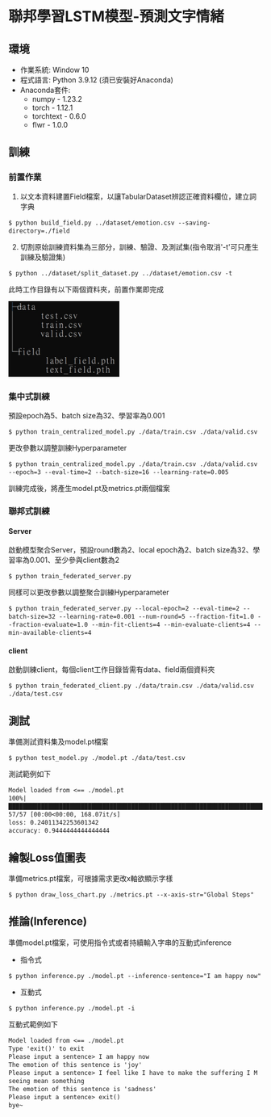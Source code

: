 # 聯邦學習LSTM模型-預測文字情緒
## 環境
+ 作業系統: Window 10
+ 程式語言: Python 3.9.12 (須已安裝好Anaconda)
+ Anaconda套件:
  + numpy - 1.23.2
  + torch - 1.12.1
  + torchtext - 0.6.0
  + flwr - 1.0.0
## 訓練
### 前置作業
1. 以文本資料建置Field檔案，以讓TabularDataset辨認正確資料欄位，建立詞字典
```
$ python build_field.py ../dataset/emotion.csv --saving-directory=./field
```
2. 切割原始訓練資料集為三部分，訓練、驗證、及測試集(指令取消'-t'可只產生訓練及驗證集)
```
$ python ../dataset/split_dataset.py ../dataset/emotion.csv -t
```
此時工作目錄有以下兩個資料夾，前置作業即完成 

<img src="../img/preprocessing_file.jpg" width="220" height="150"></img>
### 集中式訓練
預設epoch為5、batch size為32、學習率為0.001
```
$ python train_centralized_model.py ./data/train.csv ./data/valid.csv
```
更改參數以調整訓練Hyperparameter
```
$ python train_centralized_model.py ./data/train.csv ./data/valid.csv --epoch=3 --eval-time=2 --batch-size=16 --learning-rate=0.005
```
訓練完成後，將產生model.pt及metrics.pt兩個檔案
### 聯邦式訓練
#### Server
啟動模型聚合Server，預設round數為2、local epoch為2、batch size為32、學習率為0.001、至少參與client數為2
```
$ python train_federated_server.py
```
同樣可以更改參數以調整聚合訓練Hyperparameter
```
$ python train_federated_server.py --local-epoch=2 --eval-time=2 --batch-size=32 --learning-rate=0.001 --num-round=5 --fraction-fit=1.0 --fraction-evaluate=1.0 --min-fit-clients=4 --min-evaluate-clients=4 --min-available-clients=4
```
#### client
啟動訓練client，每個client工作目錄皆需有data、field兩個資料夾
```
$ python train_federated_client.py ./data/train.csv ./data/valid.csv ./data/test.csv
```
## 測試
準備測試資料集及model.pt檔案
```
$ python test_model.py ./model.pt ./data/test.csv
```
測試範例如下
```
Model loaded from <== ./model.pt
100%|█████████████████████████████████████████████████████████████████████████████████| 57/57 [00:00<00:00, 168.07it/s]
loss: 0.24011342253601342
accuracy: 0.9444444444444444
```
## 繪製Loss值圖表
準備metrics.pt檔案，可根據需求更改x軸欲顯示字樣
```
$ python draw_loss_chart.py ./metrics.pt --x-axis-str="Global Steps"
```
## 推論(Inference)
準備model.pt檔案，可使用指令式或者持續輸入字串的互動式inference
+ 指令式
```
$ python inference.py ./model.pt --inference-sentence="I am happy now"
```
+ 互動式
```
$ python inference.py ./model.pt -i
```
互動式範例如下
```
Model loaded from <== ./model.pt
Type 'exit()' to exit
Please input a sentence> I am happy now
The emotion of this sentence is 'joy'
Please input a sentence> I feel like I have to make the suffering I M seeing mean something
The emotion of this sentence is 'sadness'
Please input a sentence> exit()
bye~
```

